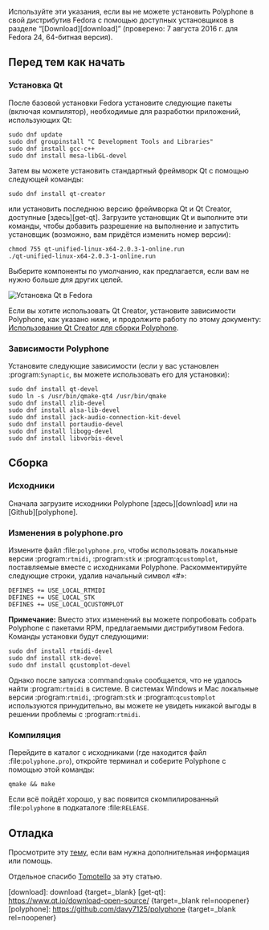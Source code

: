 Используйте эти указания, если вы не можете установить Polyphone в свой дистрибутив Fedora с помощью доступных установщиков в разделе “[Download][download]” (проверено:&nbsp;7 августа 2016 г. для Fedora 24, 64-битная версия).


## Перед тем как начать


### Установка Qt


После базовой установки Fedora установите следующие пакеты (включая компилятор), необходимые для разработки приложений, использующих Qt:


```
sudo dnf update
sudo dnf groupinstall "C Development Tools and Libraries"
sudo dnf install gcc-c++
sudo dnf install mesa-libGL-devel
```

Затем вы можете установить стандартный фреймворк Qt с помощью следующей команды:

```
sudo dnf install qt-creator
```

или установить последнюю версию фреймворка Qt и Qt Creator, доступные [здесь][get-qt].
Загрузите установщик Qt и выполните эти команды, чтобы добавить разрешение на выполнение и запустить установщик (возможно, вам придётся изменить номер версии):

```
chmod 755 qt-unified-linux-x64-2.0.3-1-online.run
./qt-unified-linux-x64-2.0.3-1-online.run
```

Выберите компоненты по умолчанию, как предлагается, если вам не нужно больше для других целей.


![Установка Qt в Fedora](images/qt-setup-fedora.png "Установка Qt в Fedora")


Если вы хотите использовать Qt Creator, установите зависимости Polyphone, как указано ниже, и продолжите работу по этому документу: [Использование Qt Creator для сборки Polyphone][using-qt-creator].


### Зависимости Polyphone


Установите следующие зависимости (если у вас установлен :program:`Synaptic`, вы можете использовать его для установки):

```
sudo dnf install qt-devel
sudo ln -s /usr/bin/qmake-qt4 /usr/bin/qmake
sudo dnf install zlib-devel
sudo dnf install alsa-lib-devel
sudo dnf install jack-audio-connection-kit-devel
sudo dnf install portaudio-devel
sudo dnf install libogg-devel
sudo dnf install libvorbis-devel
```


## Сборка


### Исходники


Сначала загрузите исходники Polyphone [здесь][download] или на [Github][polyphone].


### Изменения в polyphone.pro


Измените файл :file:`polyphone.pro`, чтобы использовать локальные версии :program:`rtmidi`, :program:`stk` и :program:`qcustomplot`, поставляемые вместе с исходниками Polyphone. Раскомментируйте следующие строки, удалив начальный символ «#»:

```
DEFINES += USE_LOCAL_RTMIDI
DEFINES += USE_LOCAL_STK
DEFINES += USE_LOCAL_QCUSTOMPLOT
```

<!-- note begin -->
**Примечание:**
Вместо этих изменений вы можете попробовать собрать Polyphone с пакетами RPM, предлагаемыми дистрибутивом Fedora.
Команды установки будут следующими:

```
sudo dnf install rtmidi-devel
sudo dnf install stk-devel
sudo dnf install qcustomplot-devel
```

Однако после запуска :command:`qmake` сообщается, что не удалось найти :program:`rtmidi` в системе.
В системах Windows и Mac локальные версии :program:`rtmidi`, :program:`stk` и :program:`qcustomplot` используются принудительно, вы можете не увидеть никакой выгоды в решении проблемы с :program:`rtmidi`.
<!-- note end -->


### Компиляция


Перейдите в каталог с исходниками (где находится файл :file:`polyphone.pro`), откройте терминал и соберите Polyphone с помощью этой команды:

```
qmake && make
```

Если всё пойдёт хорошо, у вас появится скомпилированный :file:`polyphone` в подкаталоге :file:`RELEASE`.


## Отладка


Просмотрите эту [тему][topic], если вам нужна дополнительная информация или помощь.


<p class="endpage">Отдельное спасибо <a href="dashboard/820-tomotello">Tomotello</a> за эту статью.</p>


[download]:  download                                {target=_blank}
[get-qt]:    https://www.qt.io/download-open-source/ {target=_blank rel=noopener}
[polyphone]: https://github.com/davy7125/polyphone   {target=_blank rel=noopener}

[topic]:            forum/support-bug-reports/9-success-polyphone-fedora-rpm-linux-build
[using-qt-creator]: development/using-qt-creator-to-build-polyphone.md
